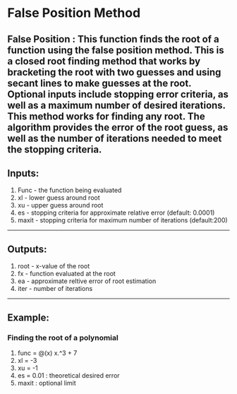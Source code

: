 # False Position Method
False Position : This function finds the root of a function using the false
position method. This is a closed root finding method that works by
bracketing the root with two guesses and using secant lines to make guesses at the root.
Optional inputs include stopping error criteria, as well as a maximum
number of desired iterations. This method works for finding any root. The
algorithm provides the error of the root guess, as well as the number of
iterations needed to meet the stopping criteria. 
---
## Inputs: 
1. Func - the function being evaluated
2. xl - lower guess around root
3. xu - upper guess around root
4. es - stopping criteria for approximate relative error (default: 0.0001)
5. maxit - stopping criteria for maximum number of iterations (default:200)
---
## Outputs:
1. root - x-value of the root
2. fx - function evaluated at the root
3. ea - approximate reltive error of root estimation
4. iter - number of iterations
---
## Example: 
### Finding the root of a polynomial
1. func = @(x) x.^3 + 7
2. xl = -3
3. xu = -1
4. es = 0.01 : theoretical desired error
5. maxit : optional limit
